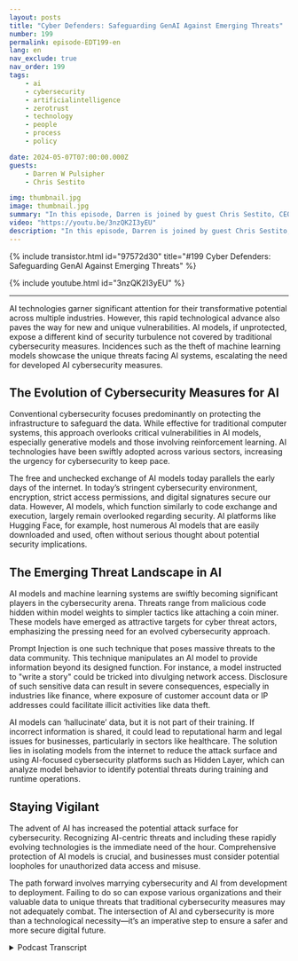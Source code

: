 ```yaml
---
layout: posts
title: "Cyber Defenders: Safeguarding GenAI Against Emerging Threats"
number: 199
permalink: episode-EDT199-en
lang: en
nav_exclude: true
nav_order: 199
tags:
    - ai
    - cybersecurity
    - artificialintelligence
    - zerotrust
    - technology
    - people
    - process
    - policy

date: 2024-05-07T07:00:00.000Z
guests:
    - Darren W Pulsipher
    - Chris Sestito

img: thumbnail.jpg
image: thumbnail.jpg
summary: "In this episode, Darren is joined by guest Chris Sestito, CEO of HiddenLayer, as we uncover the vulnerabilities threatening our digital future and explore innovative solutions to protect AI systems from exploitation and misuse."
video: "https://youtu.be/3nzQK2I3yEU"
description: "In this episode, Darren is joined by guest Chris Sestito, CEO of HiddenLayer, as we uncover the vulnerabilities threatening our digital future and explore innovative solutions to protect AI systems from exploitation and misuse."
---
```


<div>
{% include transistor.html id="97572d30" title="#199 Cyber Defenders: Safeguarding GenAI Against Emerging Threats" %}

{% include youtube.html id="3nzQK2I3yEU" %}
</div>

---

AI technologies garner significant attention for their transformative potential across multiple industries. However, this rapid technological advance also paves the way for new and unique vulnerabilities. AI models, if unprotected, expose a different kind of security turbulence not covered by traditional cybersecurity measures. Incidences such as the theft of machine learning models showcase the unique threats facing AI systems, escalating the need for developed AI cybersecurity measures.

## The Evolution of Cybersecurity Measures for AI

Conventional cybersecurity focuses predominantly on protecting the infrastructure to safeguard the data. While effective for traditional computer systems, this approach overlooks critical vulnerabilities in AI models, especially generative models and those involving reinforcement learning. AI technologies have been swiftly adopted across various sectors, increasing the urgency for cybersecurity to keep pace.

The free and unchecked exchange of AI models today parallels the early days of the internet. In today’s stringent cybersecurity environment, encryption, strict access permissions, and digital signatures secure our data. However, AI models, which function similarly to code exchange and execution, largely remain overlooked regarding security. AI platforms like Hugging Face, for example, host numerous AI models that are easily downloaded and used, often without serious thought about potential security implications.

## The Emerging Threat Landscape in AI

AI models and machine learning systems are swiftly becoming significant players in the cybersecurity arena. Threats range from malicious code hidden within model weights to simpler tactics like attaching a coin miner. These models have emerged as attractive targets for cyber threat actors, emphasizing the pressing need for an evolved cybersecurity approach.

Prompt Injection is one such technique that poses massive threats to the data community. This technique manipulates an AI model to provide information beyond its designed function. For instance, a model instructed to "write a story" could be tricked into divulging network access. Disclosure of such sensitive data can result in severe consequences, especially in industries like finance, where exposure of customer account data or IP addresses could facilitate illicit activities like data theft.

AI models can ‘hallucinate’ data, but it is not part of their training. If incorrect information is shared, it could lead to reputational harm and legal issues for businesses, particularly in sectors like healthcare. The solution lies in isolating models from the internet to reduce the attack surface and using AI-focused cybersecurity platforms such as Hidden Layer, which can analyze model behavior to identify potential threats during training and runtime operations.

## Staying Vigilant

The advent of AI has increased the potential attack surface for cybersecurity. Recognizing AI-centric threats and including these rapidly evolving technologies is the immediate need of the hour. Comprehensive protection of AI models is crucial, and businesses must consider potential loopholes for unauthorized data access and misuse.

The path forward involves marrying cybersecurity and AI from development to deployment. Failing to do so can expose various organizations and their valuable data to unique threats that traditional cybersecurity measures may not adequately combat. The intersection of AI and cybersecurity is more than a technological necessity—it’s an imperative step to ensure a safer and more secure digital future.



<details>
<summary> Podcast Transcript </summary>

<p></p>

</details>
